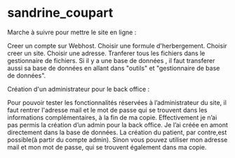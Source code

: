 # sandrine_coupart


Marche à suivre pour mettre le site en ligne :

Creer un compte sur Webhost. Choisir une formule d'herbergement. Choisir creer un site. 
Choisir une adresse. Tranferer tous les fichiers dans le gestionnaire de fichiers. 
Si il y a une base de données , il faut transferer aussi sa base de données en allant dans "outils" et "gestionnaire de base de données".

Création d'un administrateur pour le back office :

Pour pouvoir tester les fonctionnalités réservées à l’administrateur du site, il faut rentrer l'adresse mail et le mot de passe qui se trouvent dans les informations complémentaires, à la fin de ma copie. 
Effectivement je n’ai pas permis la création d’un admin pour la back office. Je l’ai créée en amont directement dans la base de données.
La création du patient, par contre,est possible(à partir du compte admin).
Sinon vous pouvez utiliser mon adresse mail et mon mot de passe, qui se trouvent également dans ma copie.
